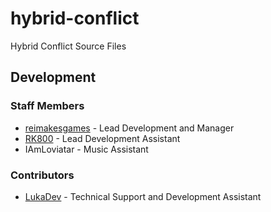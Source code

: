 # hybrid-conflict
Hybrid Conflict Source Files

## Development
### Staff Members
* [reimakesgames](https://github.com/reimakesgames) - Lead Development and Manager
* [RK800](https://github.com/TotallyNotInUse) - Lead Development Assistant
* IAmLoviatar - Music Assistant

### Contributors
* [LukaDev](https://github.com/lukadev-0) - Technical Support and Development Assistant
